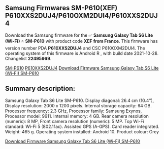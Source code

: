 <h2>Samsung Firmwares SM-P610(XEF) P610XXS2DUJ4/P610OXM2DUI4/P610XXS2DUJ4</h2>
Download the Samsung firmware for the ✅ <strong>Samsung Galaxy Tab S6 Lite (Wi-Fi) </strong> ⭐ <strong>SM-P610</strong> with product code <strong>XEF</strong> <strong> from France</strong>. This firmware has version number PDA <strong>P610XXS2DUJ4</strong> and CSC P610OXM2DUI4. The operating system of this firmware is Android R , with build date 2021-10-28. Changelist <strong>22495969</strong>.


[SM-P610](https://samfirm.shop/samsung/model/SM-P610)
[P610XXS2DUJ4](https://samfirm.shop/samsung/pda/P610XXS2DUJ4)
[Download Firmware Samsung Galaxy Tab S6 Lite (Wi-Fi) SM-P610](https://samfirm.shop/samsung/firmware/469414)
<h2>Summary description:</h2>
<p>Samsung Galaxy Tab S6 Lite SM-P610. Display diagonal: 26.4 cm (10.4"), Display resolution: 2000 x 1200 pixels. Internal storage capacity: 64 GB. Processor frequency: 2.3 GHz, Processor family: Samsung Exynos, Processor model: 9611. Internal memory: 4 GB. Rear camera resolution (numeric): 8 MP, Front camera resolution (numeric): 5 MP. Top Wi-Fi standard: Wi-Fi 5 (802.11ac). Assisted GPS (A-GPS). Card reader integrated. Weight: 465 g. Operating system installed: Android 10. Product colour: Grey</p>


[Download Firmware Samsung Galaxy Tab S6 Lite (Wi-Fi) SM-P610](https://samfirm.shop/samsung/firmware/469414)
